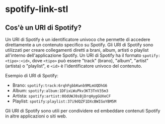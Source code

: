 # spotify-link-stl

## Cos'è un URI di Spotify?

Un URI di Spotify è un identificatore univoco che permette di accedere direttamente a un contenuto specifico su Spotify. Gli URI di Spotify sono utilizzati per creare collegamenti diretti a brani, album, artisti o playlist all'interno dell'applicazione Spotify. Un URI di Spotify ha il formato `spotify:<tipo>:<id>`, dove `<tipo>` può essere "track" (brano), "album", "artist" (artista) o "playlist", e `<id>` è l'identificatore univoco del contenuto.

Esempio di URI di Spotify:
- Brano: `spotify:track:6rqhFgbbKwnb9MLmUQDhG6`
- Album: `spotify:album:1DFixLWuPkv3KT3TnV35m3`
- Artista: `spotify:artist:0OdUWJ0sBjDrqHygGUXeCF`
- Playlist: `spotify:playlist:37i9dQZF1DXcBWIGoYBM5M`

Gli URI di Spotify sono utili per condividere ed embeddare contenuti Spotify in altre applicazioni o siti web.
